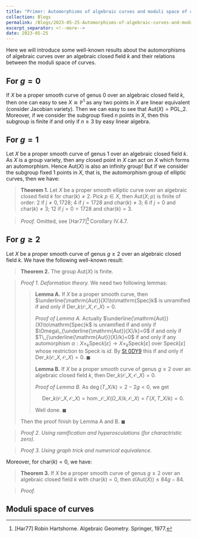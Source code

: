 ```yaml
---
title: "Primer: Automorphisms of algebraic curves and moduli space of curves"
collection: Blogs
permalink: /Blogs/2023-05-25-Automorphisms-of-algebraic-curves-and-moduli-space-of-curves
excerpt_separator: <!--more-->
date: 2023-05-25
---
```

Here we will introduce some well-known results about the automorphisms of algebraic curves over an algebraic closed field $k$ and their relations between the moduli space of curves.
<!--more-->

## For $g=0$
If $X$ be a proper smooth curve of genus $0$ over an algebraic closed field $k$, then one can easy to see $X\cong\mathbb{P}^1$ as any two points in $X$ are linear equivalent (consider Jacobian variety). Then we can easy to see that $\mathrm{Aut}(X)=\mathrm{PGL}\_2$. Moreover, if we consider the subgroup fixed $n$ points in $X$, then this subgroup is finite if and only if $n\geq 3$ by easy linear algebra.

## For $g=1$
Let $X$ be a proper smooth curve of genus $1$ over an algebraic closed field $k$. As $X$ is a group variety, then any closed point in $X$ can act on $X$ which forms an automorphism. Hence $\mathrm{Aut}(X)$ is also an infinity group! But if we consider the subgroup fixed $1$ points in $X$, that is, the automorphism group of elliptic curves, then we have:

> **Theorem 1.** Let $X$ be a proper smooth elliptic curve over an algebraic closed field $k$ for $\mathrm{char}(k)\neq 2$. Pick $p\in X$, then $\mathrm{Aut}(X;p)$ is finite of order: $2$ if $j\neq 0,1728$; $4$ if $j=1728$ and $\mathrm{char}(k)\neq 3$; $6$ if $j=0$ and $\mathrm{char}(k)\neq 3$; $12$ if $j=0=1728$ and $\mathrm{char}(k)=3$.

> *Proof.* Omitted, see [Har77][^1] Corollary IV.4.7.

## For $g\geq 2$
Let $X$ be a proper smooth curve of genus $g\geq 2$ over an algebraic closed field $k$. We have the following well-known result:

> **Theorem 2.** The group $\mathrm{Aut}(X)$ is finite.

> *Proof 1. Deformation theory.* We need two following lemmas:
>
>> **Lemma A.** If $X$ be a proper smooth curve, then $\underline{\mathrm{Aut}}(X)\to\mathrm{Spec}k$ is unramified if and only if $\mathrm{Der}\_k(\mathscr{O}\_X,\mathscr{O}\_X)=0$.
>> 
>> *Proof of Lemma A.* Actually $\underline{\mathrm{Aut}}(X)\to\mathrm{Spec}k$ is unramified if and only if $\Omega\_{\underline{\mathrm{Aut}}(X)/k}=0$ if and only if $T\_{\underline{\mathrm{Aut}}(X)/k}=0$ if and only if any automorphism $\alpha:X\times_k\mathrm{Spec}k[\varepsilon]\to X\times_k\mathrm{Spec}k[\varepsilon]$ over $\mathrm{Spec}k[\varepsilon]$ whose restriction to $\mathrm{Spec}k$ is $id$. By [St 0DY9](https://stacks.math.columbia.edu/tag/0DY9) this if and only if $\mathrm{Der}\_k(\mathscr{O}\_X,\mathscr{O}\_X)=0$. $\blacksquare$
>>
>> **Lemma B.** If $X$ be a proper smooth curve of genus $g\geq 2$ over an algebraic closed field $k$, then $\mathrm{Der}\_k(\mathscr{O}\_X,\mathscr{O}\_X)=0$.
>> 
>> *Proof of Lemma B.* As $\deg (T\_{X/k})=2-2g<0$, we get 
>> 
>> $$
>> \mathrm{Der}\_k(\mathscr{O}\_X,\mathscr{O}\_X)=\hom\_{\mathscr{O}\_X}(\Omega\_{X/k},\mathscr{O}\_X)=\Gamma(X,T\_{X/k})=0.
>> $$
>> 
>> Well done. $\blacksquare$
>
> Then the proof finish by Lemma A and B. $\blacksquare$

> *Proof 2. Using ramification and hyperosculations (for charactristic zero).*

> *Proof 3. Using graph trick and numerical equivalence.*

Moreover, for $\mathrm{char}(k)=0$, we have:

> **Theorem 3.** If $X$ be a proper smooth curve of genus $g\geq 2$ over an algebraic closed field $k$ with $\mathrm{char}(k)=0$, then $\sharp(\mathrm{Aut}(X))\leq 84g − 84$.

> *Proof.*

## Moduli space of curves


[^1]: [Har77] Robin Hartshorne. Algebraic Geometry. Springer, 1977.
